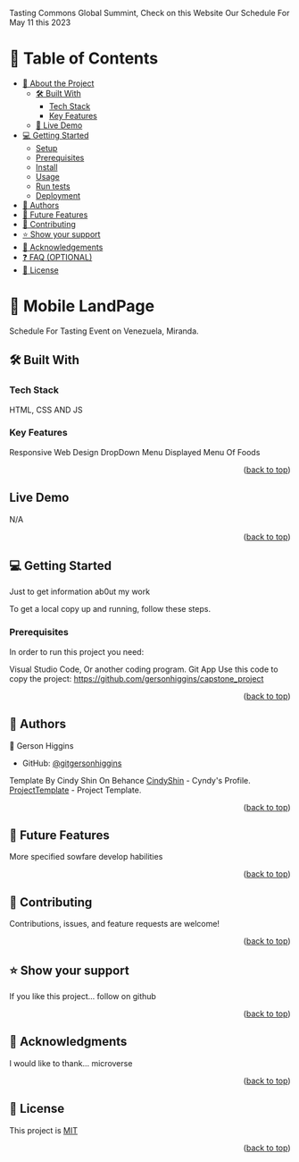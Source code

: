 <a name="readme-top"></a>

Tasting Commons Global Summint, Check on this Website Our Schedule For May 11 this 2023

# 📗 Table of Contents

- [📖 About the Project](#about-project)
  - [🛠 Built With](#built-with)
    - [Tech Stack](#tech-stack)
    - [Key Features](#key-features)
  - [🚀 Live Demo](#live-demo)
- [💻 Getting Started](#getting-started)
  - [Setup](#setup)
  - [Prerequisites](#prerequisites)
  - [Install](#install)
  - [Usage](#usage)
  - [Run tests](#run-tests)
  - [Deployment](#triangular_flag_on_post-deployment)
- [👥 Authors](#authors)
- [🔭 Future Features](#future-features)
- [🤝 Contributing](#contributing)
- [⭐️ Show your support](#support)
- [🙏 Acknowledgements](#acknowledgements)
- [❓ FAQ (OPTIONAL)](#faq)
- [📝 License](#license)


# 📖 Mobile LandPage <a name="about-project"></a>

Schedule For Tasting Event on Venezuela, Miranda.

## 🛠 Built With <a name="built-with"></a>

### Tech Stack <a name="tech-stack"></a>

HTML, CSS AND JS

### Key Features <a name="key-features"></a>

 Responsive Web Design 
 DropDown Menu 
 Displayed Menu Of Foods 

<p align="right">(<a href="#readme-top">back to top</a>)</p>

## Live Demo

N/A

<p align="right">(<a href="#readme-top">back to top</a>)</p>


## 💻 Getting Started <a name="getting-started"></a>

Just to get information ab0ut my work

To get a local copy up and running, follow these steps.

### Prerequisites

In order to run this project you need:

Visual Studio Code, Or another coding program.
Git App
Use this code to copy the project: https://github.com/gersonhiggins/capstone_project

<p align="right">(<a href="#readme-top">back to top</a>)</p>


## 👥 Authors <a name="authors"></a>


👤 Gerson Higgins

- GitHub: [@gitgersonhiggins](https://github.com/gersonhiggins)

Template By Cindy Shin On Behance
[CindyShin](https://www.behance.net/adagio07) - Cyndy's Profile.
[ProjectTemplate](https://www.behance.net/gallery/29845175/CC-Global-Summit-2015) - Project Template.

<p align="right">(<a href="#readme-top">back to top</a>)</p>


## 🔭 Future Features <a name="future-features"></a>

More specified sowfare develop habilities

<p align="right">(<a href="#readme-top">back to top</a>)</p>

## 🤝 Contributing <a name="contributing"></a>

Contributions, issues, and feature requests are welcome!

<p align="right">(<a href="#readme-top">back to top</a>)</p>


## ⭐️ Show your support <a name="support"></a>

If you like this project... follow on github

<p align="right">(<a href="#readme-top">back to top</a>)</p>


## 🙏 Acknowledgments <a name="acknowledgements"></a>

I would like to thank... microverse

<p align="right">(<a href="#readme-top">back to top</a>)</p>


## 📝 License <a name="license"></a>

This project is [MIT](https://github.com/gersonhiggins/capstone_project/capstone_project/MIT.md)

<p align="right">(<a href="#readme-top">back to top</a>)</p>